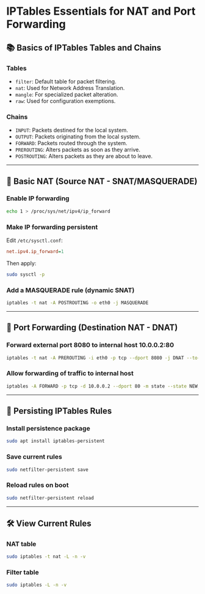 # IPTables Essentials for NAT and Port Forwarding

## 📚 Basics of IPTables Tables and Chains

### Tables
- `filter`: Default table for packet filtering.
- `nat`: Used for Network Address Translation.
- `mangle`: For specialized packet alteration.
- `raw`: Used for configuration exemptions.

### Chains
- `INPUT`: Packets destined for the local system.
- `OUTPUT`: Packets originating from the local system.
- `FORWARD`: Packets routed through the system.
- `PREROUTING`: Alters packets as soon as they arrive.
- `POSTROUTING`: Alters packets as they are about to leave.

---

## 🔁 Basic NAT (Source NAT - SNAT/MASQUERADE)

### Enable IP forwarding
```bash
echo 1 > /proc/sys/net/ipv4/ip_forward
```

### Make IP forwarding persistent
Edit `/etc/sysctl.conf`:
```ini
net.ipv4.ip_forward=1
```
Then apply:
```bash
sudo sysctl -p
```

### Add a MASQUERADE rule (dynamic SNAT)
```bash
iptables -t nat -A POSTROUTING -o eth0 -j MASQUERADE
```

---

## 🔁 Port Forwarding (Destination NAT - DNAT)

### Forward external port 8080 to internal host 10.0.0.2:80
```bash
iptables -t nat -A PREROUTING -i eth0 -p tcp --dport 8080 -j DNAT --to-destination 10.0.0.2:80
```

### Allow forwarding of traffic to internal host
```bash
iptables -A FORWARD -p tcp -d 10.0.0.2 --dport 80 -m state --state NEW,ESTABLISHED,RELATED -j ACCEPT
```

---

## 💾 Persisting IPTables Rules

### Install persistence package
```bash
sudo apt install iptables-persistent
```

### Save current rules
```bash
sudo netfilter-persistent save
```

### Reload rules on boot
```bash
sudo netfilter-persistent reload
```

---

## 🛠️ View Current Rules

### NAT table
```bash
sudo iptables -t nat -L -n -v
```

### Filter table
```bash
sudo iptables -L -n -v
```
